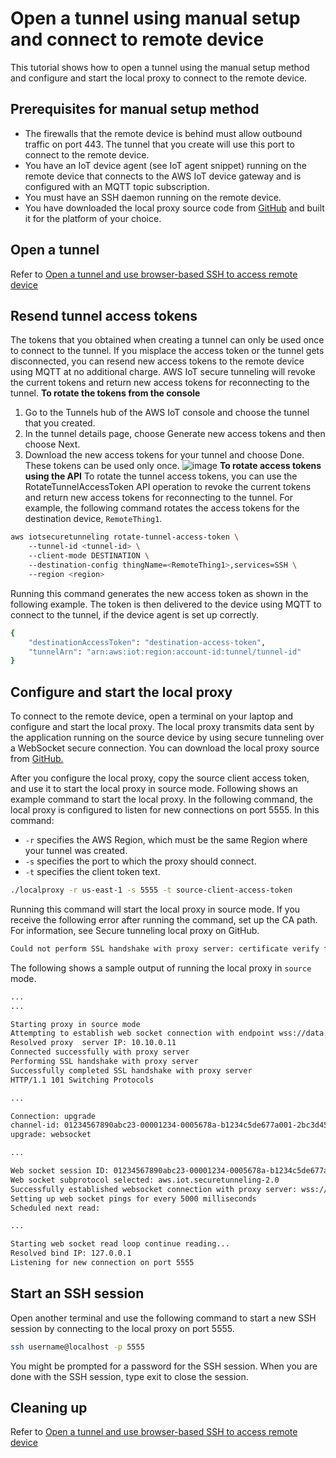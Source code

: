 # Open a tunnel using manual setup and connect to remote device
This tutorial shows how to open a tunnel using the manual setup method and configure and start the local proxy to connect to the remote device.
## Prerequisites for manual setup method
* The firewalls that the remote device is behind must allow outbound traffic on port 443. The tunnel that you create will use this port to connect to the remote device.
* You have an IoT device agent (see IoT agent snippet) running on the remote device that connects to the AWS IoT device gateway and is configured with an MQTT topic subscription.
* You must have an SSH daemon running on the remote device.
* You have downloaded the local proxy source code from [GitHub](https://github.com/aws-samples/aws-iot-securetunneling-localproxy) and built it for the platform of your choice.

## Open a tunnel
Refer to [Open a tunnel and use browser-based SSH to access remote device](./open_tunnel_method_1.md)

## Resend tunnel access tokens
The tokens that you obtained when creating a tunnel can only be used once to connect to the tunnel. If you misplace the access token or the tunnel gets disconnected, you can resend new access tokens to the remote device using MQTT at no additional charge. AWS IoT secure tunneling will revoke the current tokens and return new access tokens for reconnecting to the tunnel.
**To rotate the tokens from the console**
1. Go to the Tunnels hub of the AWS IoT console and choose the tunnel that you created.
2. In the tunnel details page, choose Generate new access tokens and then choose Next.
3. Download the new access tokens for your tunnel and choose Done. These tokens can be used only once.
![image](https://docs.aws.amazon.com/images/iot/latest/developerguide/images/tunnel-token-rotated.PNG)
**To rotate access tokens using the API**
To rotate the tunnel access tokens, you can use the RotateTunnelAccessToken API operation to revoke the current tokens and return new access tokens for reconnecting to the tunnel. For example, the following command rotates the access tokens for the destination device, `RemoteThing1`.
```BASH
aws iotsecuretunneling rotate-tunnel-access-token \ 
    --tunnel-id <tunnel-id> \ 
    --client-mode DESTINATION \ 
    --destination-config thingName=<RemoteThing1>,services=SSH \ 
    --region <region>
```
Running this command generates the new access token as shown in the following example. The token is then delivered to the device using MQTT to connect to the tunnel, if the device agent is set up correctly.
```BASH
{
    "destinationAccessToken": "destination-access-token", 
    "tunnelArn": "arn:aws:iot:region:account-id:tunnel/tunnel-id"
}
```
## Configure and start the local proxy
To connect to the remote device, open a terminal on your laptop and configure and start the local proxy. The local proxy transmits data sent by the application running on the source device by using secure tunneling over a WebSocket secure connection. You can download the local proxy source from [GitHub.](https://github.com/aws-samples/aws-iot-securetunneling-localproxy)

After you configure the local proxy, copy the source client access token, and use it to start the local proxy in source mode. Following shows an example command to start the local proxy. In the following command, the local proxy is configured to listen for new connections on port 5555. In this command:
* `-r` specifies the AWS Region, which must be the same Region where your tunnel was created.
* `-s` specifies the port to which the proxy should connect.
* `-t` specifies the client token text.
```BASH
./localproxy -r us-east-1 -s 5555 -t source-client-access-token
```
Running this command will start the local proxy in source mode. If you receive the following error after running the command, set up the CA path. For information, see Secure tunneling local proxy on GitHub.
```BASH
Could not perform SSL handshake with proxy server: certificate verify failed
```
The following shows a sample output of running the local proxy in `source` mode.
```BASH
...
...

Starting proxy in source mode
Attempting to establish web socket connection with endpoint wss://data.tunneling.iot.us-east-1.amazonaws.com:443
Resolved proxy  server IP: 10.10.0.11
Connected successfully with proxy server
Performing SSL handshake with proxy server	
Successfully completed SSL handshake with proxy server
HTTP/1.1 101 Switching Protocols

...

Connection: upgrade
channel-id: 01234567890abc23-00001234-0005678a-b1234c5de677a001-2bc3d456
upgrade: websocket

...

Web socket session ID: 01234567890abc23-00001234-0005678a-b1234c5de677a001-2bc3d456
Web socket subprotocol selected: aws.iot.securetunneling-2.0
Successfully established websocket connection with proxy server: wss://data.tunneling.iot.us-east-1.amazonaws.com:443
Setting up web socket pings for every 5000 milliseconds
Scheduled next read:

...

Starting web socket read loop continue reading...
Resolved bind IP: 127.0.0.1
Listening for new connection on port 5555
```
## Start an SSH session
Open another terminal and use the following command to start a new SSH session by connecting to the local proxy on port 5555.
```BASH
ssh username@localhost -p 5555
```
You might be prompted for a password for the SSH session. When you are done with the SSH session, type exit to close the session.
## Cleaning up
Refer to [Open a tunnel and use browser-based SSH to access remote device](./open_tunnel_method_1.md)

